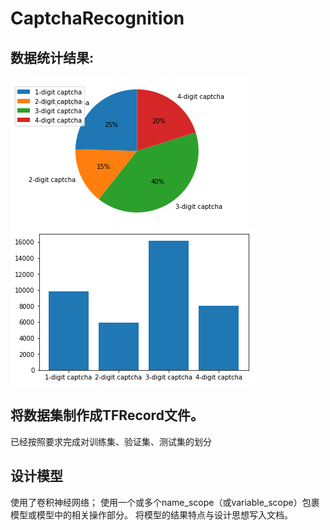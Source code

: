 # CaptchaRecognition
## 数据统计结果:
![img_0](https://github.com/m-L-0/17b-LiuYang-2015/blob/master/CaptchaRecognition/images/index.png)
![img_1](https://github.com/m-L-0/17b-LiuYang-2015/blob/master/CaptchaRecognition/images/index0.png)

## 将数据集制作成TFRecord文件。
已经按照要求完成对训练集、验证集、测试集的划分

## 设计模型
使用了卷积神经网络；
使用一个或多个name_scope（或variable_scope）包裹模型或模型中的相关操作部分。
将模型的结果特点与设计思想写入文档。
